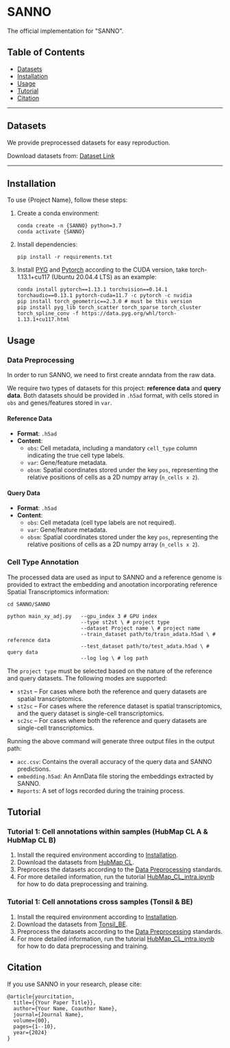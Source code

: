# SANNO
The official implementation for "SANNO".

## Table of Contents
- [Datasets](#datasets)  
- [Installation](#installation)  
- [Usage](#usage)  
- [Tutorial](#tutorial)  
- [Citation](#citation)  

---

## Datasets
We provide preprocessed datasets for easy reproduction.  

Download datasets from: [Dataset Link]()

---

## Installation
To use {Project Name}, follow these steps:  

1. Create a conda environment:  
    ```
    conda create -n {SANNO} python=3.7
    conda activate {SANNO}
    ```
2. Install dependencies:
    ```
    pip install -r requirements.txt
    ```
3. Install [PYG](https://pytorch-geometric.readthedocs.io/en/latest/index.html) and [Pytorch](https://pytorch.org/) according to the CUDA version, take torch-1.13.1+cu117 (Ubuntu 20.04.4 LTS) as an example:
    ```
    conda install pytorch==1.13.1 torchvision==0.14.1 torchaudio==0.13.1 pytorch-cuda=11.7 -c pytorch -c nvidia
    pip install torch_geometric==2.3.0 # must be this version
    pip install pyg_lib torch_scatter torch_sparse torch_cluster torch_spline_conv -f https://data.pyg.org/whl/torch-1.13.1+cu117.html
    ```

## Usage
### Data Preprocessing

In order to run SANNO, we need to first create anndata from the raw data.

We require two types of datasets for this project: **reference data** and **query data**. Both datasets should be provided in `.h5ad` format, with cells stored in `obs` and genes/features stored in `var`.

#### Reference Data
- **Format**: `.h5ad`
- **Content**:
  - `obs`: Cell metadata, including a mandatory `cell_type` column indicating the true cell type labels.
  - `var`: Gene/feature metadata.
  - `obsm`: Spatial coordinates stored under the key `pos`, representing the relative positions of cells as a 2D numpy array (`n_cells x 2`).

#### Query Data
- **Format**: `.h5ad`
- **Content**:
  - `obs`: Cell metadata (cell type labels are not required).
  - `var`: Gene/feature metadata.
  - `obsm`: Spatial coordinates stored under the key `pos`, representing the relative positions of cells as a 2D numpy array (`n_cells x 2`).

### Cell Type Annotation
The processed data are used as input to SANNO and a reference genome is provided to extract the embedding and anootation incorporating reference Spatial Transcriptomics information:

```
cd SANNO/SANNO

python main_xy_adj.py   --gpu_index 3 # GPU index
                        --type st2st \ # project type
                        --dataset Project name \ # project name
                        --train_dataset path/to/train_adata.h5ad \ # reference data
                        --test_dataset path/to/test_adata.h5ad \ # query data
                        --log log \ # log path
```

The `project type` must be selected based on the nature of the reference and query datasets. The following modes are supported:

- `st2st` – For cases where both the reference and query datasets are spatial transcriptomics.
- `st2sc` – For cases where the reference dataset is spatial transcriptomics, and the query dataset is single-cell transcriptomics.
- `sc2sc` – For cases where both the reference and query datasets are single-cell transcriptomics.

Running the above command will generate three output files in the output path:

- `acc.csv`: Contains the overall accuracy of the query data and SANNO predictions.
- `embedding.h5ad`: An AnnData file storing the embeddings extracted by SANNO.
- `Reports`: A set of logs recorded during the training process.

## Tutorial

### Tutorial 1: Cell annotations within samples (HubMap CL A & HubMap CL B)

1. Install the required environment according to [Installation](#installation).
2. Download the datasets from [HubMap CL](datasets/Hubmap_CL_intra/raw/).
3. Preprocess the datasets according to the [Data Preprocessing](#data-preprocessing) standards.
4. For more detailed information, run the tutorial [HubMap_CL_intra.ipynb](Toturial/Toturial1_intra_dataset.ipynb) for how to do data preprocessing and training.

### Tutorial 1: Cell annotations cross samples (Tonsil & BE)

1. Install the required environment according to [Installation](#installation).
2. Download the datasets from [Tonsil_BE](datasets/Tonsil_BE_cross/raw/).
3. Preprocess the datasets according to the [Data Preprocessing](#data-preprocessing) standards.
4. For more detailed information, run the tutorial [HubMap_CL_intra.ipynb](Toturial/Toturial2_cross_dataset.ipynb) for how to do data preprocessing and training.

## Citation
If you use SANNO in your research, please cite:

```
@article{yourcitation,
  title={{Your Paper Title}},
  author={Your Name, Coauthor Name},
  journal={Journal Name},
  volume={00},
  pages={1--10},
  year={2024}
}
```